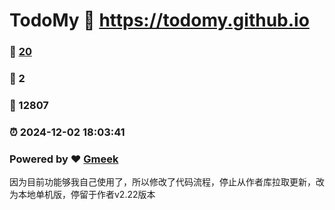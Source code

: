# TodoMy :link: https://todomy.github.io 
### :page_facing_up: [20](https://todomy.github.io/tag.html) 
### :speech_balloon: 2 
### :hibiscus: 12807 
### :alarm_clock: 2024-12-02 18:03:41 
### Powered by :heart: [Gmeek](https://github.com/Meekdai/Gmeek)

因为目前功能够我自己使用了，所以修改了代码流程，停止从作者库拉取更新，改为本地单机版，停留于作者v2.22版本
